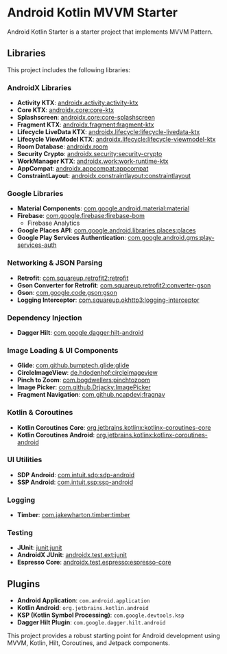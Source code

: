 # Android Kotlin MVVM Starter

Android Kotlin Starter is a starter project that implements MVVM Pattern.

## Libraries

This project includes the following libraries:

### AndroidX Libraries

- **Activity KTX**: [androidx.activity](https://developer.android.com/jetpack/androidx/releases/activity)[:activity-ktx](https://developer.android.com/jetpack/androidx/releases/activity)
- **Core KTX**: [androidx.core](https://developer.android.com/jetpack/androidx/releases/core)[:core-ktx](https://developer.android.com/jetpack/androidx/releases/core)
- **Splashscreen**: [androidx.core](https://developer.android.com/develop/ui/views/launch/splash-screen)[:core-splashscreen](https://developer.android.com/develop/ui/views/launch/splash-screen)
- **Fragment KTX**: [androidx.fragment](https://developer.android.com/jetpack/androidx/releases/fragment)[:fragment-ktx](https://developer.android.com/jetpack/androidx/releases/fragment)
- **Lifecycle LiveData KTX**: [androidx.lifecycle](https://developer.android.com/jetpack/androidx/releases/lifecycle)[:lifecycle-livedata-ktx](https://developer.android.com/jetpack/androidx/releases/lifecycle)
- **Lifecycle ViewModel KTX**: [androidx.lifecycle](https://developer.android.com/jetpack/androidx/releases/lifecycle)[:lifecycle-viewmodel-ktx](https://developer.android.com/jetpack/androidx/releases/lifecycle)
- **Room Database**: [androidx.room](https://developer.android.com/training/data-storage/room)
- **Security Crypto**: [androidx.security](https://developer.android.com/jetpack/androidx/releases/security)[:security-crypto](https://developer.android.com/jetpack/androidx/releases/security)
- **WorkManager KTX**: [androidx.work](https://developer.android.com/topic/libraries/architecture/workmanager)[:work-runtime-ktx](https://developer.android.com/topic/libraries/architecture/workmanager)
- **AppCompat**: [androidx.appcompat](https://developer.android.com/jetpack/androidx/releases/appcompat)[:appcompat](https://developer.android.com/jetpack/androidx/releases/appcompat)
- **ConstraintLayout**: [androidx.constraintlayout](https://developer.android.com/jetpack/androidx/releases/constraintlayout)[:constraintlayout](https://developer.android.com/jetpack/androidx/releases/constraintlayout)

### Google Libraries

- **Material Components**: [com.google.android.material](https://github.com/material-components/material-components-android)[:material](https://github.com/material-components/material-components-android)
- **Firebase**: [com.google.firebase](https://firebase.google.com/docs/android/setup#available-libraries)[:firebase-bom](https://firebase.google.com/docs/android/setup#available-libraries)
  - Firebase Analytics
- **Google Places API**: [com.google.android.libraries.places](https://developers.google.com/places/android-sdk/intro)[:places](https://developers.google.com/places/android-sdk/intro)
- **Google Play Services Authentication**: [com.google.android.gms](https://developers.google.com/android/guides/overview)[:play-services-auth](https://developers.google.com/android/guides/overview)

### Networking & JSON Parsing

- **Retrofit**: [com.squareup.retrofit2](https://square.github.io/retrofit/)[:retrofit](https://square.github.io/retrofit/)
- **Gson Converter for Retrofit**: [com.squareup.retrofit2](https://github.com/square/retrofit/tree/master/retrofit-converters/gson)[:converter-gson](https://github.com/square/retrofit/tree/master/retrofit-converters/gson)
- **Gson**: [com.google.code.gson](https://github.com/google/gson)[:gson](https://github.com/google/gson)
- **Logging Interceptor**: [com.squareup.okhttp3](https://github.com/square/okhttp)[:logging-interceptor](https://github.com/square/okhttp)

### Dependency Injection

- **Dagger Hilt**: [com.google.dagger](https://dagger.dev/hilt/)[:hilt-android](https://dagger.dev/hilt/)

### Image Loading & UI Components

- **Glide**: [com.github.bumptech.glide](https://github.com/bumptech/glide)[:glide](https://github.com/bumptech/glide)
- **CircleImageView**: [de.hdodenhof](https://github.com/hdodenhof/CircleImageView)[:circleimageview](https://github.com/hdodenhof/CircleImageView)
- **Pinch to Zoom**: [com.bogdwellers](https://github.com/MikeOrtiz/TouchImageView)[:pinchtozoom](https://github.com/MikeOrtiz/TouchImageView)
- **Image Picker**: [com.github.Drjacky](https://github.com/Drjacky/ImagePicker)[:ImagePicker](https://github.com/Drjacky/ImagePicker)
- **Fragment Navigation**: [com.github.ncapdevi](https://github.com/ncapdevi/FragNav)[:fragnav](https://github.com/ncapdevi/FragNav)

### Kotlin & Coroutines

- **Kotlin Coroutines Core**: [org.jetbrains.kotlinx](https://github.com/Kotlin/kotlinx.coroutines)[:kotlinx-coroutines-core](https://github.com/Kotlin/kotlinx.coroutines)
- **Kotlin Coroutines Android**: [org.jetbrains.kotlinx](https://github.com/Kotlin/kotlinx.coroutines)[:kotlinx-coroutines-android](https://github.com/Kotlin/kotlinx.coroutines)

### UI Utilities

- **SDP Android**: [com.intuit.sdp](https://github.com/intuit/sdp)[:sdp-android](https://github.com/intuit/sdp)
- **SSP Android**: [com.intuit.ssp](https://github.com/intuit/ssp)[:ssp-android](https://github.com/intuit/ssp)

### Logging

- **Timber**: [com.jakewharton.timber](https://github.com/JakeWharton/timber)[:timber](https://github.com/JakeWharton/timber)

### Testing

- **JUnit**: [junit](https://github.com/junit-team/junit4)[:junit](https://github.com/junit-team/junit4)
- **AndroidX JUnit**: [androidx.test.ext](https://developer.android.com/training/testing/unit-testing/local-unit-tests)[:junit](https://developer.android.com/training/testing/unit-testing/local-unit-tests)
- **Espresso Core**: [androidx.test.espresso](https://developer.android.com/training/testing/espresso)[:espresso-core](https://developer.android.com/training/testing/espresso)

## Plugins

- **Android Application**: `com.android.application`
- **Kotlin Android**: `org.jetbrains.kotlin.android`
- **KSP (Kotlin Symbol Processing)**: `com.google.devtools.ksp`
- **Dagger Hilt Plugin**: `com.google.dagger.hilt.android`

This project provides a robust starting point for Android development using MVVM, Kotlin, Hilt, Coroutines, and Jetpack components.
